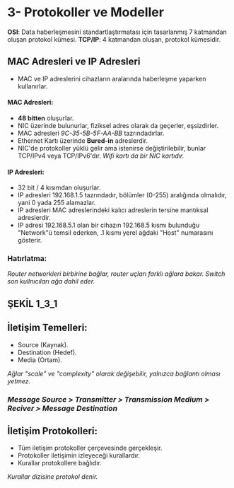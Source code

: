 # 3- Protokoller ve Modeller
**OSI**: Data haberleşmesini standartlaştırmatası için tasarlanmış 7 katmandan oluşan protokol kümesi.
**TCP/IP**: 4 katmandan oluşan, protokol kümesidir.


## MAC Adresleri ve IP Adresleri
- MAC ve IP adreslerini cihazların aralarında haberleşme yaparken kullanırlar.
#### MAC Adresleri:
- **48 bitten** oluşurlar.
- NIC üzerinde bulunurlar, fiziksel adres olarak da geçerler, eşsizdirler.
- MAC adresleri *9C-35-5B-5F-AA-BB* tazrındadırlar.
- Ethernet Kartı üzerinde **Bured-in** adreslerdir.
- NIC'de protokoller yüklü gelir ama istenirse değiştirilebilir, bunlar TCP/IPv4 veya TCP/IPv6'dır.
*Wifi kartı da bir NIC kartıdır.*
#### IP Adresleri:
- 32 bit / 4 kısımdan oluşurlar.
- IP adresleri 192.168.1.5 tazrındadır, bölümler (0-255) aralığında olmalıdır, yani 0 yada 255 alamazlar. 
- IP adresleri MAC adreslerindeki kalıcı adreslerin tersine mantıksal adreslerdir.
- IP adresi 192.168.5.1 olan bir cihazın 192.168.5 kısmı bulunduğu "Network"ü temsil ederken, .1 kısmı yerel ağdaki "Host" numarasını gösterir.

### Hatırlatma:
*Router networkleri birbirine bağlar, router uçları farklı ağlara bakar.*
*Switch son kullnıcıları ağa dahil eder.*

## ŞEKİL 1_3_1


## İletişim Temelleri:
- Source (Kaynak).
- Destination (Hedef).
- Media (Ortam).

*Ağlar "scale" ve "complexity" olarak değişebilir, yalnızca bağlantı olması yetmez.*

### *Message Source > Transmitter > Transmission Medium > Reciver > Message Destination*

## İletişim Protokolleri:
- Tüm iletişim protokoller çerçevesinde gerçekleşir.
- Protokoller iletişimin izleyeceği kurallardır.
- Kurallar protokollere bağlıdır.

*Kurallar dizisine protokol denir.*







